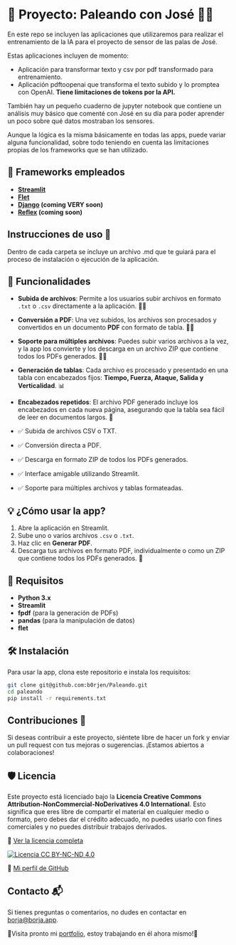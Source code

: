# 🌟 Proyecto: Paleando con José 🚣‍♂️

En este repo se incluyen las aplicaciones que utilizaremos para realizar el entrenamiento de la IA para el proyecto de sensor de las palas de José.

Estas aplicaciones incluyen de momento:

- Aplicación para transformar texto y csv por pdf transformado para entrenamiento.
- Aplicación pdftoopenai que transforma el texto subido y lo promptea con OpenAI. **Tiene limitaciones de tokens por la API.**

También hay un pequeño cuaderno de jupyter notebook que contiene un análisis muy básico que comenté con José en su día para poder aprender un poco sobre qué datos mostraban los sensores.

Aunque la lógica es la misma básicamente en todas las apps, puede variar alguna funcionalidad, sobre todo teniendo en cuenta las limitaciones propias de los frameworks que se han utilizado.

## 📄 Frameworks empleados

- **[Streamlit](https://streamlit.io/)**
- **[Flet](https.flet.dev)**
- **[Django](https://www.djangoproject.com/) (coming VERY soon)**
- **[Reflex](https://reflex.dev/) (coming soon)**

## Instrucciones de uso 📄

Dentro de cada carpeta se incluye un archivo .md que te guiará para el proceso de instalación o ejecución de la aplicación.

## 🚀 Funcionalidades

- **Subida de archivos**: Permite a los usuarios subir archivos en formato `.txt` o `.csv` directamente a la aplicación. 👨‍💻
- **Conversión a PDF**: Una vez subidos, los archivos son procesados y convertidos en un documento **PDF** con formato de tabla. 📄✨
- **Soporte para múltiples archivos**: Puedes subir varios archivos a la vez, y la app los convierte y los descarga en un archivo ZIP que contiene todos los PDFs generados. 📂📑
- **Generación de tablas**: Cada archivo es procesado y presentado en una tabla con encabezados fijos: **Tiempo, Fuerza, Ataque, Salida y Verticalidad**. 📊
- **Encabezados repetidos**: El archivo PDF generado incluye los encabezados en cada nueva página, asegurando que la tabla sea fácil de leer en documentos largos. 📝

- ✅ Subida de archivos CSV o TXT.
- ✅ Conversión directa a PDF.
- ✅ Descarga en formato ZIP de todos los PDFs generados.
- ✅ Interface amigable utilizando Streamlit.
- ✅ Soporte para múltiples archivos y tablas formateadas.

## 💡 ¿Cómo usar la app?

1. Abre la aplicación en Streamlit.
2. Sube uno o varios archivos `.csv` o `.txt`.
3. Haz clic en **Generar PDF**.
4. Descarga tus archivos en formato PDF, individualmente o como un ZIP que contiene todos los PDFs generados. 🎉

## 🔧 Requisitos

- **Python 3.x**
- **Streamlit**
- **fpdf** (para la generación de PDFs)
- **pandas** (para la manipulación de datos)
- **flet**

## 🛠️ Instalación

Para usar la app, clona este repositorio e instala los requisitos:

```bash
git clone git@github.com:b0rjen/Paleando.git
cd paleando
pip install -r requirements.txt
```

## Contribuciones 🤝

Si deseas contribuir a este proyecto, siéntete libre de hacer un fork y enviar un pull request con tus mejoras o sugerencias. ¡Estamos abiertos a colaboraciones!

## 🛡️ Licencia

Este proyecto está licenciado bajo la **Licencia Creative Commons Attribution-NonCommercial-NoDerivatives 4.0 International**. Esto significa que eres libre de compartir el material en cualquier medio o formato, pero debes dar el crédito adecuado, no puedes usarlo con fines comerciales y no puedes distribuir trabajos derivados.

🔗 [Ver la licencia completa](https://creativecommons.org/licenses/by-nc-nd/4.0/legalcode)

[![Licencia CC BY-NC-ND 4.0](https://licensebuttons.net/l/by-nc-nd/4.0/88x31.png)](https://creativecommons.org/licenses/by-nc-nd/4.0/)

🔗 [Mi perfil de GitHub](https://github.com/b0rjen)

## Contacto 📬

Si tienes preguntas o comentarios, no dudes en contactar en borja@borja.app.

🎉Visita pronto mi [portfolio](https://borjen.dev), estoy trabajando en él ahora mismo!🎉
